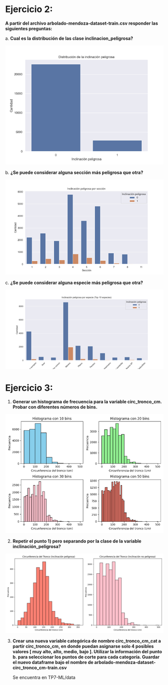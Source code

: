 # **Ejercicio 2:**
 **A partir del archivo arbolado-mendoza-dataset-train.csv responder las siguientes preguntas:**

 a. **Cual es la distribución de las clase inclinacion_peligrosa?**

![](code\intro\ej2\distribucion_inclinacion_peligrosa.png)

 b. **¿Se puede considerar alguna sección más peligrosa que otra?**

![](code\intro\ej2\inclinacion_peligrosa_por_seccion.png)

 c. **¿Se puede considerar alguna especie más peligrosa que otra?**

![](code\intro\ej2\inclinacion_peligrosa_por_especie.png)

# **Ejercicio 3:**

1. **Generar un histograma de frecuencia para la variable circ_tronco_cm. Probar con diferentes números de bins.**
   
![](code\intro\ej3\histograma_circ_tronco_cm.png)

2. **Repetir el punto 1) pero separando por la clase de la variable inclinación_peligrosa?**
   
![](code\intro\ej3\histograma_circ_tronco_cm_inclinacion_peligrosa.png)

3. **Crear una nueva variable categórica de nombre circ_tronco_cm_cat a partir circ_tronco_cm, en donde puedan asignarse solo 4 posibles valores [ muy alto, alto, medio, bajo ]. Utilizar la información del punto b. para seleccionar los puntos de corte para cada categoría. Guardar el nuevo dataframe bajo el nombre de arbolado-mendoza-dataset-circ_tronco_cm-train.csv**

    Se encuentra en TP7-ML/data